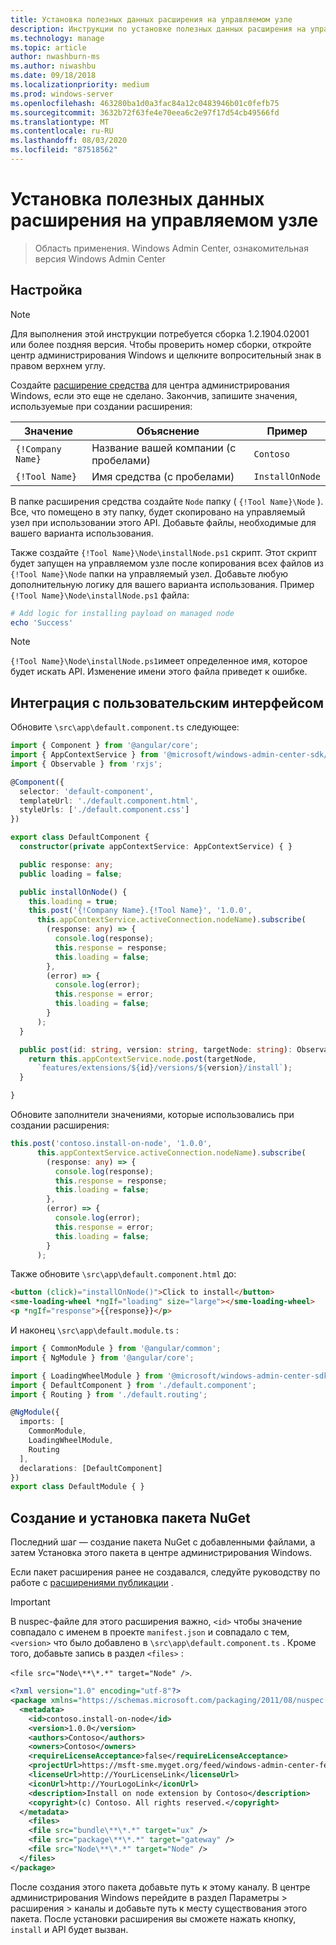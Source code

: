 ```yaml
---
title: Установка полезных данных расширения на управляемом узле
description: Инструкции по установке полезных данных расширения на управляемый узел
ms.technology: manage
ms.topic: article
author: nwashburn-ms
ms.author: niwashbu
ms.date: 09/18/2018
ms.localizationpriority: medium
ms.prod: windows-server
ms.openlocfilehash: 463280ba1d0a3fac84a12c0483946b01c0fefb75
ms.sourcegitcommit: 3632b72f63fe4e70eea6c2e97f17d54cb49566fd
ms.translationtype: MT
ms.contentlocale: ru-RU
ms.lasthandoff: 08/03/2020
ms.locfileid: "87518562"
---
```

# <a name="install-extension-payload-on-a-managed-node"></a>Установка полезных данных расширения на управляемом узле

>Область применения. Windows Admin Center, ознакомительная версия Windows Admin Center

## <a name="setup"></a>Настройка

> [!NOTE]
> Для выполнения этой инструкции потребуется сборка 1.2.1904.02001 или более поздняя версия. Чтобы проверить номер сборки, откройте центр администрирования Windows и щелкните вопросительный знак в правом верхнем углу.

Создайте [расширение средства](../develop-tool.md) для центра администрирования Windows, если это еще не сделано. Закончив, запишите значения, используемые при создании расширения:

| Значение | Объяснение | Пример |
| ----- | ----------- | ------- |
| ```{!Company Name}``` | Название вашей компании (с пробелами) | ```Contoso``` |
| ```{!Tool Name}``` | Имя средства (с пробелами) | ```InstallOnNode``` |

В папке расширения средства создайте ```Node``` папку ( ```{!Tool Name}\Node``` ). Все, что помещено в эту папку, будет скопировано на управляемый узел при использовании этого API. Добавьте файлы, необходимые для вашего варианта использования.

Также создайте ```{!Tool Name}\Node\installNode.ps1``` скрипт. Этот скрипт будет запущен на управляемом узле после копирования всех файлов из ```{!Tool Name}\Node``` папки на управляемый узел. Добавьте любую дополнительную логику для вашего варианта использования. Пример ```{!Tool Name}\Node\installNode.ps1``` файла:

``` ps1
# Add logic for installing payload on managed node
echo 'Success'
```

> [!NOTE]
> ```{!Tool Name}\Node\installNode.ps1```имеет определенное имя, которое будет искать API. Изменение имени этого файла приведет к ошибке.


## <a name="integration-with-ui"></a>Интеграция с пользовательским интерфейсом

Обновите ```\src\app\default.component.ts``` следующее:

``` ts
import { Component } from '@angular/core';
import { AppContextService } from '@microsoft/windows-admin-center-sdk/angular';
import { Observable } from 'rxjs';

@Component({
  selector: 'default-component',
  templateUrl: './default.component.html',
  styleUrls: ['./default.component.css']
})

export class DefaultComponent {
  constructor(private appContextService: AppContextService) { }

  public response: any;
  public loading = false;

  public installOnNode() {
    this.loading = true;
    this.post('{!Company Name}.{!Tool Name}', '1.0.0',
      this.appContextService.activeConnection.nodeName).subscribe(
        (response: any) => {
          console.log(response);
          this.response = response;
          this.loading = false;
        },
        (error) => {
          console.log(error);
          this.response = error;
          this.loading = false;
        }
      );
  }

  public post(id: string, version: string, targetNode: string): Observable<any> {
    return this.appContextService.node.post(targetNode,
      `features/extensions/${id}/versions/${version}/install`);
  }

}
```
Обновите заполнители значениями, которые использовались при создании расширения:
``` ts
this.post('contoso.install-on-node', '1.0.0',
      this.appContextService.activeConnection.nodeName).subscribe(
        (response: any) => {
          console.log(response);
          this.response = response;
          this.loading = false;
        },
        (error) => {
          console.log(error);
          this.response = error;
          this.loading = false;
        }
      );
```

Также обновите ```\src\app\default.component.html``` до:
``` html
<button (click)="installOnNode()">Click to install</button>
<sme-loading-wheel *ngIf="loading" size="large"></sme-loading-wheel>
<p *ngIf="response">{{response}}</p>
```
И наконец ```\src\app\default.module.ts``` :
``` ts
import { CommonModule } from '@angular/common';
import { NgModule } from '@angular/core';

import { LoadingWheelModule } from '@microsoft/windows-admin-center-sdk/angular';
import { DefaultComponent } from './default.component';
import { Routing } from './default.routing';

@NgModule({
  imports: [
    CommonModule,
    LoadingWheelModule,
    Routing
  ],
  declarations: [DefaultComponent]
})
export class DefaultModule { }

```

## <a name="creating-and-installing-a-nuget-package"></a>Создание и установка пакета NuGet

Последний шаг — создание пакета NuGet с добавленными файлами, а затем Установка этого пакета в центре администрирования Windows.

Если пакет расширения ранее не создавался, следуйте руководству по работе с [расширениями публикации](../publish-extensions.md) .
> [!IMPORTANT]
> В nuspec-файле для этого расширения важно, ```<id>``` чтобы значение совпадало с именем в проекте ```manifest.json``` и совпадало с тем, ```<version>``` что было добавлено в ```\src\app\default.component.ts``` . Кроме того, добавьте запись в раздел ```<files>``` :
>
> ```<file src="Node\**\*.*" target="Node" />```.

``` xml
<?xml version="1.0" encoding="utf-8"?>
<package xmlns="https://schemas.microsoft.com/packaging/2011/08/nuspec.xsd">
  <metadata>
    <id>contoso.install-on-node</id>
    <version>1.0.0</version>
    <authors>Contoso</authors>
    <owners>Contoso</owners>
    <requireLicenseAcceptance>false</requireLicenseAcceptance>
    <projectUrl>https://msft-sme.myget.org/feed/windows-admin-center-feed/package/nuget/contoso.sme.install-on-node-extension</projectUrl>
    <licenseUrl>http://YourLicenseLink</licenseUrl>
    <iconUrl>http://YourLogoLink</iconUrl>
    <description>Install on node extension by Contoso</description>
    <copyright>(c) Contoso. All rights reserved.</copyright>
  </metadata>
    <files>
    <file src="bundle\**\*.*" target="ux" />
    <file src="package\**\*.*" target="gateway" />
    <file src="Node\**\*.*" target="Node" />
  </files>
</package>
```

После создания этого пакета добавьте путь к этому каналу. В центре администрирования Windows перейдите в раздел Параметры > расширения > каналы и добавьте путь к месту существования этого пакета. После установки расширения вы сможете нажать кнопку, ```install``` и API будет вызван.